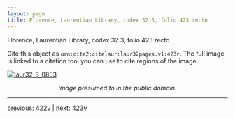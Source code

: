 ```yaml
---
layout: page
title: Florence, Laurentian Library, codex 32.3, folio 423 recto
---
```


Florence, Laurentian Library, codex 32.3, folio 423 recto

Cite this object as `urn:cite2:citelaur:laur32pages.v1:423r`.  The full image is linked to a citation tool you can use to cite regions of the image.

[![laur32_3_0853](http://www.homermultitext.org/iipsrv?IIIF=/project/homer/pyramidal/deepzoom/citelaur/laur32imgs/v1/laur32_3_0853.tif/full/800,/0/default.jpg)](http://www.homermultitext.org/ict2/?urn=urn:cite2:citelaur:laur32imgs.v1:laur32_3_0853) 

<p style="text-align: center; font-style: italic;">Image presumed to in the public domain.</p>

---

previous: [422v](../422v/) | next: [423v](../423v/)